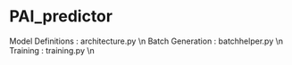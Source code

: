 # PAI_predictor

Model Definitions :               architecture.py \n
Batch Generation  :               batchhelper.py \n
Training          :               training.py \n
